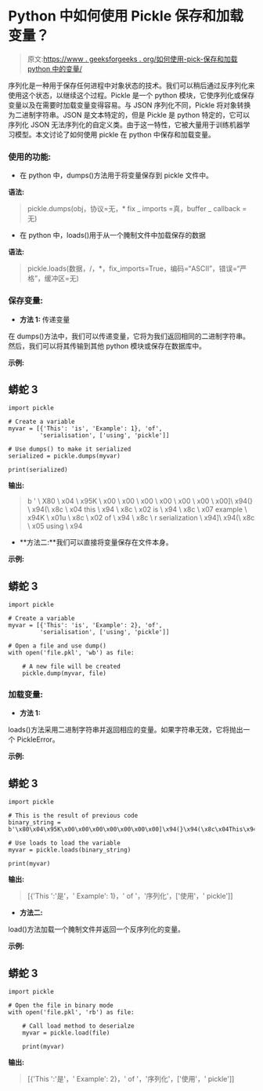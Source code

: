 # Python 中如何使用 Pickle 保存和加载变量？

> 原文:[https://www . geeksforgeeks . org/如何使用-pick-保存和加载 python 中的变量/](https://www.geeksforgeeks.org/how-to-use-pickle-to-save-and-load-variables-in-python/)

序列化是一种用于保存任何进程中对象状态的技术。我们可以稍后通过反序列化来使用这个状态，以继续这个过程。Pickle 是一个 python 模块，它使序列化或保存变量以及在需要时加载变量变得容易。与 JSON 序列化不同，Pickle 将对象转换为二进制字符串。JSON 是文本特定的，但是 Pickle 是 python 特定的，它可以序列化 JSON 无法序列化的自定义类。由于这一特性，它被大量用于训练机器学习模型。本文讨论了如何使用 pickle 在 python 中保存和加载变量。

### 使用的功能:

*   在 python 中，dumps()方法用于将变量保存到 pickle 文件中。

**语法:**

> pickle.dumps(obj，协议=无，* fix _ imports =真，buffer _ callback =无)

*   在 python 中，loads()用于从一个腌制文件中加载保存的数据

**语法:**

> pickle.loads(数据，/，*，fix_imports=True，编码=“ASCII”，错误=“严格”，缓冲区=无)

### 保存变量:

*   **方法 1:** 传递变量

在 dumps()方法中，我们可以传递变量，它将为我们返回相同的二进制字符串。然后，我们可以将其传输到其他 python 模块或保存在数据库中。

**示例:**

## 蟒蛇 3

```
import pickle

# Create a variable
myvar = [{'This': 'is', 'Example': 1}, 'of',
         'serialisation', ['using', 'pickle']]

# Use dumps() to make it serialized
serialized = pickle.dumps(myvar)

print(serialized)
```

**输出:**

> b ' \ X80 \ x04 \ x95K \ x00 \ x00 \ x00 \ x00 \ x00 \ x00 \ x00]\ x94(} \ x94(\ x8c \ x04 this \ x94 \ x8c \ x02 is \ x94 \ x8c \ x07 example \ x94K \ x01u \ x8c \ x02 of \ x94 \ x8c \ r serialization \ x94]\ x94(\ x8c \ x05 using \ x94

*   **方法二:**我们可以直接将变量保存在文件本身。

**示例:**

## 蟒蛇 3

```
import pickle

# Create a variable
myvar = [{'This': 'is', 'Example': 2}, 'of',
         'serialisation', ['using', 'pickle']]

# Open a file and use dump()
with open('file.pkl', 'wb') as file:

    # A new file will be created
    pickle.dump(myvar, file)
```

### 加载变量:

*   **方法 1:**

loads()方法采用二进制字符串并返回相应的变量。如果字符串无效，它将抛出一个 PickleError。

**示例:**

## 蟒蛇 3

```
import pickle

# This is the result of previous code
binary_string = b'\x80\x04\x95K\x00\x00\x00\x00\x00\x00\x00]\x94(}\x94(\x8c\x04This\x94\x8c\x02is\x94\x8c\x07Example\x94K\x01u\x8c\x02of\x94\x8c\rserialisation\x94]\x94(\x8c\x05using\x94\x8c\x06pickle\x94ee.'

# Use loads to load the variable
myvar = pickle.loads(binary_string)

print(myvar)
```

**输出:**

> [{'This ':'是'，' Example': 1}，' of '，'序列化'，['使用'，' pickle']]

*   **方法二:**

load()方法加载一个腌制文件并返回一个反序列化的变量。

**示例:**

## 蟒蛇 3

```
import pickle

# Open the file in binary mode
with open('file.pkl', 'rb') as file:

    # Call load method to deserialze
    myvar = pickle.load(file)

    print(myvar)
```

**输出:**

> [{'This ':'是'，' Example': 2}，' of '，'序列化'，['使用'，' pickle']]